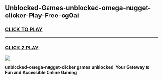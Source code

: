 
## Unblocked-Games-unblocked-omega-nugget-clicker-Play-Free-cg0ai
<h3>
<a href="https://premium76.site?title=unblocked-omega-nugget-clicker&ref=23A">CLICK TO PLAY</a></h3>
<hr>

<h3>
<a href="https://premium76.site?title=unblocked-omega-nugget-clicker&ref=23A">CLICK 2 PLAY</a>
  
</h3>

<a href="https://premium76.site?title=unblocked-omega-nugget-clicker&ref=23A"><img src="https://clearcache.store/games.png"></a>


**unblocked-omega-nugget-clicker games unblocked: Your Gateway to Fun and Accessible Online Gaming**
